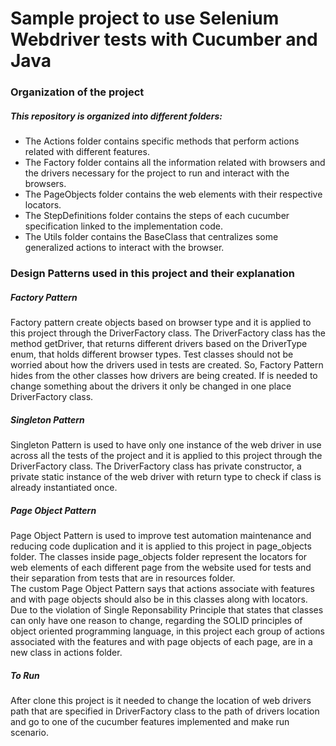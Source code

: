# Sample project to use Selenium Webdriver tests with Cucumber and Java


### Organization of the project

##### This repository is organized into different folders:

* The Actions folder contains specific methods that perform actions related with different features.
* The Factory folder contains all the information related with browsers and the drivers necessary for the project to run and interact with the browsers.
* The PageObjects folder contains the web elements with their respective locators.
* The StepDefinitions folder contains the steps of each cucumber specification linked to the implementation code.
* The Utils folder contains the BaseClass that centralizes some generalized actions to interact with the browser.


### Design Patterns used in this project and their explanation

##### Factory Pattern 

Factory pattern create objects based on browser type and it is applied to this project through the DriverFactory class. The DriverFactory class has the method getDriver, that returns different drivers based on the DriverType enum, that holds different browser types. Test classes should not be worried about how the drivers used in tests are created. So, Factory Pattern hides from the other classes how drivers are being created. If is needed to change something about the drivers it only be changed in one place DriverFactory class.


##### Singleton Pattern

Singleton Pattern is used to have only one instance of the web driver in use across all the tests of the project and it is applied to this project through the DriverFactory class. The DriverFactory class has private constructor, a private static instance of the web driver with return type to check if class is already instantiated once.


##### Page Object Pattern

Page Object Pattern is used to improve test automation maintenance and reducing code duplication and it is applied to this project in page_objects folder. The classes inside page_objects folder represent the locators for web elements of each different page from the website used for tests and their separation from tests that are in resources folder.  
The custom Page Object Pattern says that actions associate with features and with page objects should also be in this classes along with locators. Due to the violation of Single Reponsability Principle that states that classes can only have one reason to change, regarding the SOLID principles of object oriented programming language, in this project each group of actions associated with the features and with page objects of each page, are in a new class in actions folder.

##### To Run
After clone this project is it needed to change the location of web drivers path that are specified in DriverFactory class to the path of drivers location and go to one of the cucumber features implemented and make run scenario.
